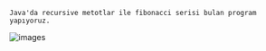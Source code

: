     Java'da recursive metotlar ile fibonacci serisi bulan program yapıyoruz.

![images](https://github.com/ilkanatli/Kodluyoruz-6AylikYazilimEgitimiVideoOdevler/assets/89912656/8fa9f1ba-ddf8-43a4-a239-a0485841aa5c)
